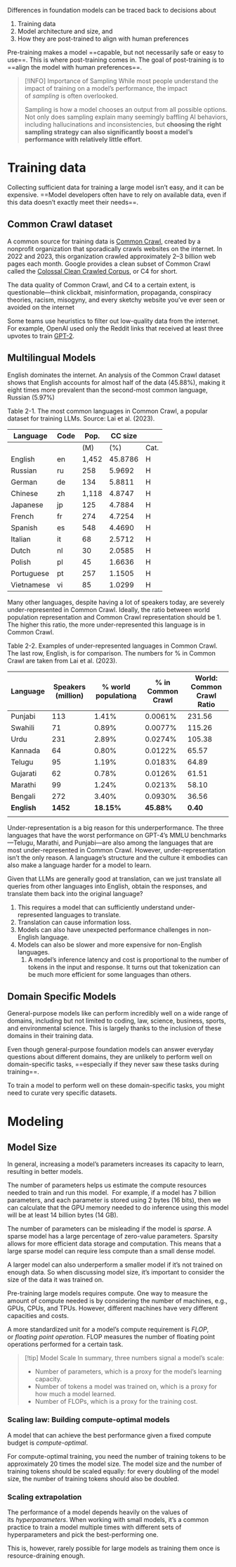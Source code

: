 Differences in foundation models can be traced back to decisions about 
1. Training data
2. Model architecture and size, and 
3. How they are post-trained to align with human preferences

Pre-training makes a model ==capable, but not necessarily safe or easy to use==. This is where post-training comes in. The goal of post-training is to ==align the model with human preferences==.

> [!INFO] Importance of Sampling
> While most people understand the impact of training on a model’s performance, the impact of _sampling_ is often overlooked. 
> 
> Sampling is how a model chooses an output from all possible options. Not only does sampling explain many seemingly baffling AI behaviors, including hallucinations and inconsistencies, but **choosing the right sampling strategy can also significantly boost a model’s performance with relatively little effort**.

# Training data

Collecting sufficient data for training a large model isn’t easy, and it can be expensive. ==Model developers often have to rely on available data, even if this data doesn’t exactly meet their needs==.

## Common Crawl dataset
A common source for training data is [Common Crawl](https://commoncrawl.org/), created by a nonprofit organization that sporadically crawls websites on the internet. In 2022 and 2023, this organization crawled approximately 2–3 billion web pages each month. Google provides a clean subset of Common Crawl called the [Colossal Clean Crawled Corpus](https://arxiv.org/abs/1910.10683), or C4 for short.

The data quality of Common Crawl, and C4 to a certain extent, is questionable—think clickbait, misinformation, propaganda, conspiracy theories, racism, misogyny, and every sketchy website you’ve ever seen or avoided on the internet

Some teams use heuristics to filter out low-quality data from the internet. For example, OpenAI used only the Reddit links that received at least three upvotes to train [GPT-2](https://cdn.openai.com/better-language-models/language_models_are_unsupervised_multitask_learners.pdf).

## Multilingual Models

English dominates the internet. An analysis of the Common Crawl dataset shows that English accounts for almost half of the data (45.88%), making it eight times more prevalent than the second-most common language, Russian (5.97%)

Table 2-1. The most common languages in Common Crawl, a popular dataset for training LLMs. Source: Lai et al. (2023).

|Language|Code|Pop.|CC size|   |
|---|---|---|---|---|
|||(M)|(%)|Cat.|
|English|en|1,452|45.8786|H|
|Russian|ru|258|5.9692|H|
|German|de|134|5.8811|H|
|Chinese|zh|1,118|4.8747|H|
|Japanese|jp|125|4.7884|H|
|French|fr|274|4.7254|H|
|Spanish|es|548|4.4690|H|
|Italian|it|68|2.5712|H|
|Dutch|nl|30|2.0585|H|
|Polish|pl|45|1.6636|H|
|Portuguese|pt|257|1.1505|H|
|Vietnamese|vi|85|1.0299|H|
Many other languages, despite having a lot of speakers today, are severely under-represented in Common Crawl. Ideally, the ratio between world population representation and Common Crawl representation should be 1. The higher this ratio, the more under-represented this language is in Common Crawl.

Table 2-2. Examples of under-represented languages in Common Crawl. The last row, English, is for comparison. The numbers for % in Common Crawl are taken from Lai et al. (2023).

|Language|Speakers (million)|% world population[a](https://learning-oreilly-com.proxy.library.nyu.edu/library/view/ai-engineering/9781098166298/ch02.html#id696)|% in Common Crawl|World: Common Crawl Ratio|
|---|---|---|---|---|
|Punjabi|113|1.41%|0.0061%|231.56|
|Swahili|71|0.89%|0.0077%|115.26|
|Urdu|231|2.89%|0.0274%|105.38|
|Kannada|64|0.80%|0.0122%|65.57|
|Telugu|95|1.19%|0.0183%|64.89|
|Gujarati|62|0.78%|0.0126%|61.51|
|Marathi|99|1.24%|0.0213%|58.10|
|Bengali|272|3.40%|0.0930%|36.56|
|**English**|**1452**|**18.15%**|**45.88%**|**0.40**|
||   |   |   |   |

Under-representation is a big reason for this underperformance. The three languages that have the worst performance on GPT-4’s MMLU benchmarks—Telugu, Marathi, and Punjabi—are also among the languages that are most under-represented in Common Crawl. However, under-representation isn’t the only reason. A language’s structure and the culture it embodies can also make a language harder for a model to learn.

Given that LLMs are generally good at translation, can we just translate all queries from other languages into English, obtain the responses, and translate them back into the original language?

1. This requires a model that can sufficiently understand under-represented languages to translate.
2. Translation can cause information loss.
3. Models can also have unexpected performance challenges in non-English language. 
4. Models can also be slower and more expensive for non-English languages.
	1. A model’s inference latency and cost is proportional to the number of tokens in the input and response. It turns out that tokenization can be much more efficient for some languages than others.

## Domain Specific Models

General-purpose models like can perform incredibly well on a wide range of domains, including but not limited to coding, law, science, business, sports, and environmental science. This is largely thanks to the inclusion of these domains in their training data.

Even though general-purpose foundation models can answer everyday questions about different domains, they are unlikely to perform well on domain-specific tasks, ==especially if they never saw these tasks during training==.

To train a model to perform well on these domain-specific tasks, you might need to curate very specific datasets. 
# Modeling

## Model Size

In general, increasing a model’s parameters increases its capacity to learn, resulting in better models. 

The number of parameters helps us estimate the compute resources needed to train and run this model.  For example, if a model has 7 billion parameters, and each parameter is stored using 2 bytes (16 bits), then we can calculate that the GPU memory needed to do inference using this model will be at least 14 billion bytes (14 GB).

The number of parameters can be misleading if the model is _sparse_. A sparse model has a large percentage of zero-value parameters. Sparsity allows for more efficient data storage and computation. This means that a large sparse model can require less compute than a small dense model.

A larger model can also underperform a smaller model if it’s not trained on enough data. So when discussing model size, it’s important to consider the size of the data it was trained on.

Pre-training large models requires compute. One way to measure the amount of compute needed is by considering the number of machines, e.g., GPUs, CPUs, and TPUs. However, different machines have very different capacities and costs.

A more standardized unit for a model’s compute requirement is _FLOP_, or _floating point operation_. FLOP measures the number of floating point operations performed for a certain task. 

> [!tip] Model Scale
>  In summary, three numbers signal a model’s scale:
>  - Number of parameters, which is a proxy for the model’s learning capacity.
>  - Number of tokens a model was trained on, which is a proxy for how much a model learned.
>  - Number of FLOPs, which is a proxy for the training cost.

### Scaling law: Building compute-optimal models
A model that can achieve the best performance given a fixed compute budget is _compute-optimal_.

For compute-optimal training, you need the number of training tokens to be approximately 20 times the model size. The model size and the number of training tokens should be scaled equally: for every doubling of the model size, the number of training tokens should also be doubled.

### Scaling extrapolation

The performance of a model depends heavily on the values of its _hyperparameters_. When working with small models, it’s a common practice to train a model multiple times with different sets of hyperparameters and pick the best-performing one. 

This is, however, rarely possible for large models as training them once is resource-draining enough.














